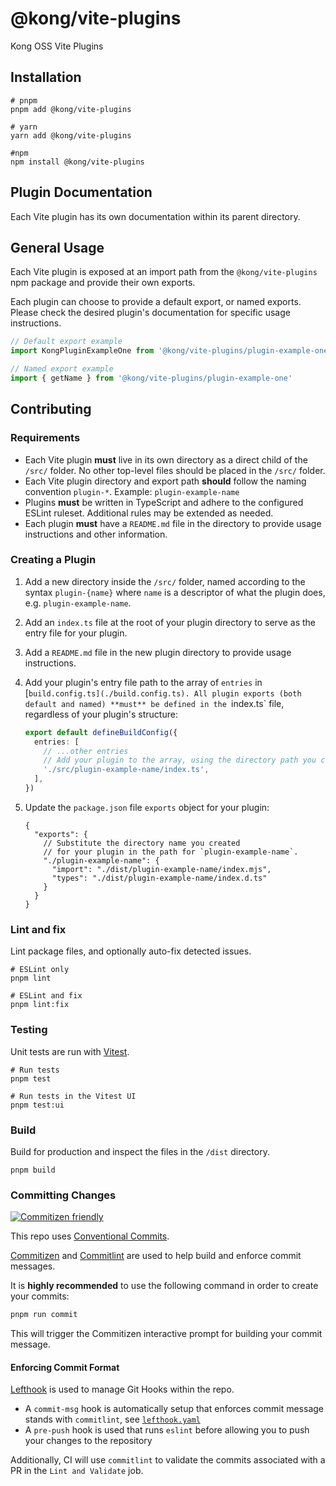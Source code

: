 # @kong/vite-plugins

Kong OSS Vite Plugins

## Installation

```shell
# pnpm
pnpm add @kong/vite-plugins

# yarn
yarn add @kong/vite-plugins

#npm
npm install @kong/vite-plugins
```

## Plugin Documentation

Each Vite plugin has its own documentation within its parent directory.

## General Usage

Each Vite plugin is exposed at an import path from the `@kong/vite-plugins` npm package and provide their own exports.

Each plugin can choose to provide a default export, or named exports. Please check the desired plugin's documentation for specific usage instructions.

```typescript
// Default export example
import KongPluginExampleOne from '@kong/vite-plugins/plugin-example-one'

// Named export example
import { getName } from '@kong/vite-plugins/plugin-example-one'
```

## Contributing

### Requirements

- Each Vite plugin **must** live in its own directory as a direct child of the `/src/` folder. No other top-level files should be placed in the `/src/` folder.
- Each Vite plugin directory and export path **should** follow the naming convention `plugin-*`. Example: `plugin-example-name`
- Plugins **must** be written in TypeScript and adhere to the configured ESLint ruleset. Additional rules may be extended as needed.
- Each plugin **must** have a `README.md` file in the directory to provide usage instructions and other information.

### Creating a Plugin

1. Add a new directory inside the `/src/` folder, named according to the syntax `plugin-{name}` where `name` is a descriptor of what the plugin does, e.g. `plugin-example-name`.

2. Add an `index.ts` file at the root of your plugin directory to serve as the entry file for your plugin.

3. Add a `README.md` file in the new plugin directory to provide usage instructions.

4. Add your plugin's entry file path to the array of `entries` in [`build.config.ts](./build.config.ts). All plugin exports (both default and named) **must** be defined in the `index.ts` file, regardless of your plugin's structure:

    ```typescript
    export default defineBuildConfig({
      entries: [
        // ...other entries
        // Add your plugin to the array, using the directory path you created above.
        './src/plugin-example-name/index.ts',
      ],
    })
    ```

5. Update the `package.json` file `exports` object for your plugin:

    ```jsonc
    {
      "exports": {
        // Substitute the directory name you created
        // for your plugin in the path for `plugin-example-name`.
        "./plugin-example-name": {
          "import": "./dist/plugin-example-name/index.mjs",
          "types": "./dist/plugin-example-name/index.d.ts"
        }
      }
    }
    ```

### Lint and fix

Lint package files, and optionally auto-fix detected issues.

```shell
# ESLint only
pnpm lint

# ESLint and fix
pnpm lint:fix
```

### Testing

Unit tests are run with [Vitest](https://vitest.dev/).

```shell
# Run tests
pnpm test

# Run tests in the Vitest UI
pnpm test:ui
```

### Build

Build for production and inspect the files in the `/dist` directory.

```shell
pnpm build
```

### Committing Changes

[![Commitizen friendly](https://img.shields.io/badge/commitizen-friendly-brightgreen.svg)](http://commitizen.github.io/cz-cli/)

This repo uses [Conventional Commits](https://www.conventionalcommits.org/en/v1.0.0/).

[Commitizen](https://github.com/commitizen/cz-cli) and [Commitlint](https://github.com/conventional-changelog/commitlint) are used to help build and enforce commit messages.

It is **highly recommended** to use the following command in order to create your commits:

```sh
pnpm run commit
```

This will trigger the Commitizen interactive prompt for building your commit message.

#### Enforcing Commit Format

[Lefthook](https://github.com/evilmartians/lefthook) is used to manage Git Hooks within the repo.

- A `commit-msg` hook is automatically setup that enforces commit message stands with `commitlint`, see [`lefthook.yaml`](./lefthook.yaml)
- A `pre-push` hook is used that runs `eslint` before allowing you to push your changes to the repository

Additionally, CI will use `commitlint` to validate the commits associated with a PR in the `Lint and Validate` job.
